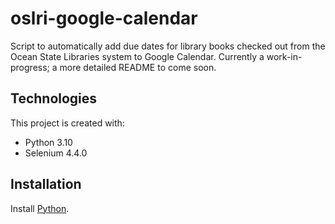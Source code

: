 # oslri-google-calendar
Script to automatically add due dates for library books checked out from the Ocean State Libraries system to Google Calendar. Currently a work-in-progress; a more detailed README to come soon.

## Technologies
This project is created with:
* Python 3.10
* Selenium 4.4.0

## Installation
Install [Python](https://www.python.org/).